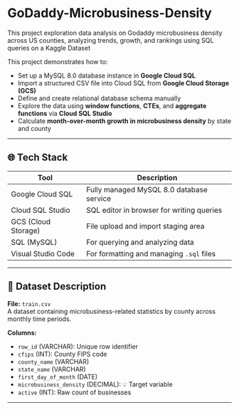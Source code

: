 # GoDaddy-Microbusiness-Density
This project exploration data analysis on Godaddy microbusiness density across US counties, analyzing trends, growth, and rankings using SQL queries on a Kaggle Dataset


This project demonstrates how to:
- Set up a MySQL 8.0 database instance in **Google Cloud SQL**
- Import a structured CSV file into Cloud SQL from **Google Cloud Storage (GCS)**
- Define and create relational database schema manually
- Explore the data using **window functions**, **CTEs**, and **aggregate functions** via **Cloud SQL Studio**
- Calculate **month-over-month growth in microbusiness density** by state and county

---

## 🌐 Tech Stack

| Tool           | Description                               |
|----------------|-------------------------------------------|
| Google Cloud SQL | Fully managed MySQL 8.0 database service |
| Cloud SQL Studio | SQL editor in browser for writing queries |
| GCS (Cloud Storage) | File upload and import staging area    |
| SQL (MySQL)     | For querying and analyzing data          |
| Visual Studio Code | For formatting and managing `.sql` files |

---

## 📁 Dataset Description

**File:** `train.csv`  
A dataset containing microbusiness-related statistics by county across monthly time periods.

**Columns:**
- `row_id` (VARCHAR): Unique row identifier
- `cfips` (INT): County FIPS code
- `county_name` (VARCHAR)
- `state_name` (VARCHAR)
- `first_day_of_month` (DATE)
- `microbusiness_density` (DECIMAL): 💡 Target variable
- `active` (INT): Raw count of businesses

---



